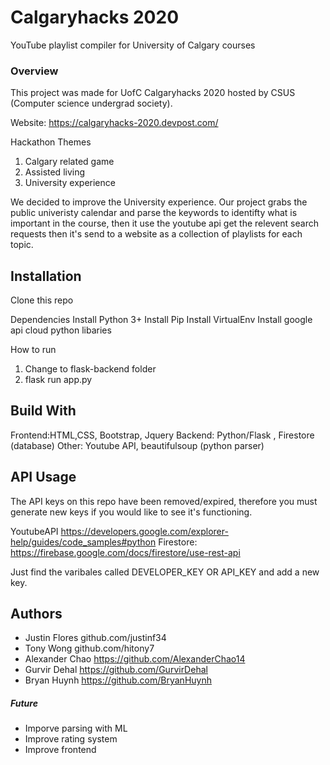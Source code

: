 # Calgaryhacks 2020 
YouTube playlist compiler for University of Calgary courses 

### Overview
This project was made for UofC Calgaryhacks 2020 hosted by CSUS (Computer science undergrad society).

Website: https://calgaryhacks-2020.devpost.com/

Hackathon Themes
1. Calgary related game
2. Assisted living 
3. University experience

We decided to improve the University experience.
Our project grabs the public univeristy calendar and parse the keywords to identifty what is important in the course, then it use the youtube api get the relevent search requests then it's send to a website as a collection of playlists for each topic.

## Installation 

Clone this repo 

Dependencies
Install Python 3+ 
Install Pip
Install VirtualEnv
Install google api cloud python libaries 

How to run
1) Change to flask-backend folder
2) flask run app.py 

## Build With 

Frontend:HTML,CSS, Bootstrap, Jquery 
Backend: Python/Flask , Firestore (database)
Other: Youtube API, beautifulsoup (python parser)
 
## API Usage

The API keys on this repo have been removed/expired, therefore you must generate new keys if you would like to see it's functioning.

YoutubeAPI https://developers.google.com/explorer-help/guides/code_samples#python
Firestore: https://firebase.google.com/docs/firestore/use-rest-api

Just find the varibales called DEVELOPER_KEY OR API_KEY and add a new key.


## Authors

- Justin Flores github.com/justinf34
- Tony Wong github.com/hitony7
- Alexander Chao https://github.com/AlexanderChao14
- Gurvir Dehal https://github.com/GurvirDehal
- Bryan Huynh https://github.com/BryanHuynh

##### Future
- Imporve parsing with ML
- Improve rating system
- Improve frontend




